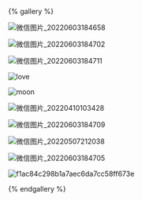 

{% gallery %}



![微信图片_20220603184658](https://mewtiger-1311904225.cos.ap-nanjing.myqcloud.com/post/%E5%BE%AE%E4%BF%A1%E5%9B%BE%E7%89%87_20220603184658.jpg)

![微信图片_20220603184702](https://mewtiger-1311904225.cos.ap-nanjing.myqcloud.com/post/%E5%BE%AE%E4%BF%A1%E5%9B%BE%E7%89%87_20220603184702.jpg)

![微信图片_20220603184711](https://mewtiger-1311904225.cos.ap-nanjing.myqcloud.com/post/%E5%BE%AE%E4%BF%A1%E5%9B%BE%E7%89%87_20220603184711.jpg)

![love](https://mewtiger-1311904225.cos.ap-nanjing.myqcloud.com/post/love.jpg)

![moon](https://mewtiger-1311904225.cos.ap-nanjing.myqcloud.com/post/moon.jpg)

![微信图片_20220410103428](https://mewtiger-1311904225.cos.ap-nanjing.myqcloud.com/post/%E5%BE%AE%E4%BF%A1%E5%9B%BE%E7%89%87_20220410103428.jpg)

![微信图片_20220603184709](https://mewtiger-1311904225.cos.ap-nanjing.myqcloud.com/post/%E5%BE%AE%E4%BF%A1%E5%9B%BE%E7%89%87_20220603184709.jpg)

![微信图片_20220507212038](https://mewtiger-1311904225.cos.ap-nanjing.myqcloud.com/post/%E5%BE%AE%E4%BF%A1%E5%9B%BE%E7%89%87_20220507212038.jpg)

![微信图片_20220603184705](https://mewtiger-1311904225.cos.ap-nanjing.myqcloud.com/post/%E5%BE%AE%E4%BF%A1%E5%9B%BE%E7%89%87_20220603184705.jpg)

![f1ac84c298b1a7aec6da7cc58ff673e](https://mewtiger-1311904225.cos.ap-nanjing.myqcloud.com/post/f1ac84c298b1a7aec6da7cc58ff673e.jpg)



{% endgallery %}